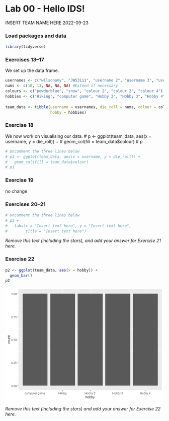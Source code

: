 Lab 00 - Hello IDS!
================
INSERT TEAM NAME HERE
2022-09-23

### Load packages and data

``` r
library(tidyverse) 
```

### Exercises 13–17

We set up the data frame.

``` r
usernames <- c("wilsonamy", "JW53111", "username 2", "username 3", "username 4") #Extend if necessary
nums <- c(18, 13, NA, NA, NA) #Extend if necessary
colours <- c("powderblue", "snow", "colour 2", "colour 2", "colour 4") #Extend if necessary
hobbies <- c("Hiking", "computer game", "Hobby 2", "Hobby 3", "Hobby 4") #Extend if necessary

team_data <- tibble(username = usernames, die_roll = nums, colour = colours,
                    hobby = hobbies)
```

### Exercise 18

We now work on visualising our data. \# p \<- ggplot(team_data, aes(x =
username, y = die_roll)) + \# geom_col(fill = team_data\$colour) \# p

``` r
# Uncomment the three lines below
# p1 <- ggplot(team_data, aes(x = username, y = die_roll)) +
#   geom_col(fill = team_data$colour)
# p1
```

### Exercise 19

no change

### Exercises 20–21

``` r
# Uncomment the three lines below
# p1 +
#   labs(x = "Insert text here", y = "Insert text here",
#        title = "Insert text here")
```

*Remove this text (including the stars), and add your answer for
Exercise 21 here.*

### Exercise 22

``` r
p2 <- ggplot(team_data, aes(x = hobby)) +
  geom_bar()
p2
```

![](lab-00_files/figure-gfm/new-bar-plot-1.png)<!-- -->

*Remove this text (including the stars) and add your answer for Exercise
22 here.*
